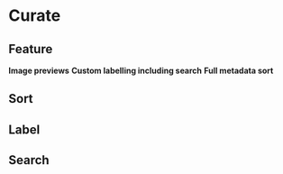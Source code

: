 # Curate

## Feature

**Image previews**
**Custom labelling including search**
**Full metadata sort**

## Sort

## Label

## Search
